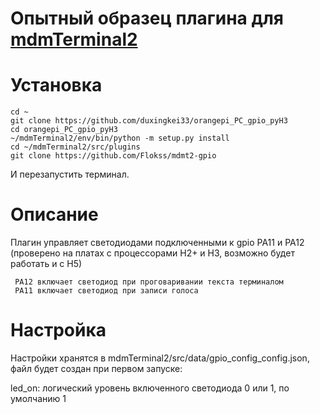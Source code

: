 # Опытный образец плагина для  [mdmTerminal2](https://github.com/Aculeasis/mdmTerminal2)

# Установка
```
cd ~
git clone https://github.com/duxingkei33/orangepi_PC_gpio_pyH3
cd orangepi_PC_gpio_pyH3
~/mdmTerminal2/env/bin/python -m setup.py install
cd ~/mdmTerminal2/src/plugins
git clone https://github.com/Flokss/mdmt2-gpio
```
И перезапустить терминал.
# Описание
Плагин управляет светодиодами подключенными к gpio PA11 и PA12 (проверено на платах с процессорами H2+ и H3, возможно будет работать и с H5)
```
 PA12 включает светодиод при проговаривании текста терминалом
 PA11 включает светодиод при записи голоса
```
# Настройка
Настройки хранятся в mdmTerminal2/src/data/gpio_config_config.json, файл будет создан при первом запуске:

led_on: логический уровень включенного светодиода 0 или 1, по умолчанию 1

